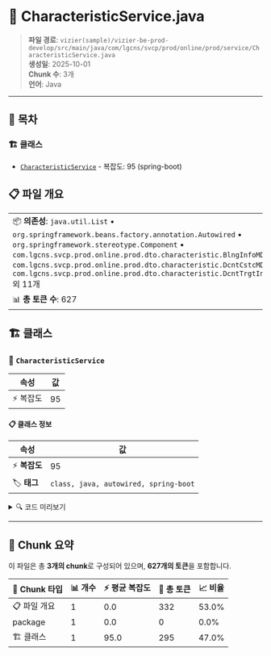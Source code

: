 # 📄 CharacteristicService.java

> **파일 경로**: `vizier(sample)/vizier-be-prod-develop/src/main/java/com/lgcns/svcp/prod/online/prod/service/CharacteristicService.java`  
> **생성일**: 2025-10-01  
> **Chunk 수**: 3개  
> **언어**: Java
---

## 📑 목차

### 🏗️ 클래스
- [`CharacteristicService`](#class-characteristicservice) - 복잡도: 95 (spring-boot)

## 📋 파일 개요

| | |
|--|--|
| 📦 **의존성**: `java.util.List` • `org.springframework.beans.factory.annotation.Autowired` • `org.springframework.stereotype.Component` • `com.lgcns.svcp.prod.online.prod.dto.characteristic.BlngInfoMDto` • `com.lgcns.svcp.prod.online.prod.dto.characteristic.DcntCstcMDto` • `com.lgcns.svcp.prod.online.prod.dto.characteristic.DcntTrgtInfoDDto` 외 11개 | ⚡ **총 복잡도**: 95 |
| 📊 **총 토큰 수**: 627 |  |



## 🏗️ 클래스

### <a id="class-characteristicservice"></a>🎯 `CharacteristicService`

| 속성 | 값 |
|------|----|
| ⚡ 복잡도 | 95 |



#### 📋 클래스 정보

| 속성 | 값 |
|------|----|
| ⚡ **복잡도** | 95 || 📍 **라인 범위** | 25-25 |
| 🏷️ **태그** | `class, java, autowired, spring-boot` || 🏗️ **프레임워크** | `spring-boot` |

<details>
<summary>🔍 코드 미리보기</summary>

```java
public class CharacteristicService {
	@Autowired
	private CommonDao commonDao;
	
	public List<BlngInfoMDto> retrieveBlngInfoMList(BlngInfoMDto blngInfoMDto) {
		List<BlngInfoMDto> resultList = commonDao.selectList("Characteristic.retrieveBlngInfoMList", blngInfoMDto);
		return resultList;
		}

		public BlngInfoMDto retrieveBlngInfoM(BlngInfoMDto blngInfoMDto) {
		return commonDao.select("Characteristic.retrieveBlngInfoM", blngInfoMDto);
		}

		public List<DcntCstcMDto> retrieveDcntCstcMList(DcntCstcMDto dcntCstcMDto) {
		List<DcntCstcMDto> resultList = commonDao.selectList("Characteristic.retrieveDcntCstcMList", dcntCstcMDto);
		return resultList;
		}

		public DcntCstcMDto retrieveDcntCstcM(DcntCstcMDto dcntCstcMDto) {
		return commonDao.select("Characteristic.retrieveDcntCstcM", dcntCstc...
```

**Chunk 정보**
- 🆔 **ID**: `fc0d107bcdb8`
- 📍 **라인**: 25-25
- 📊 **토큰**: 295
- 🏷️ **태그**: `class, java, autowired, spring-boot`

</details>

---





## 🧩 Chunk 요약

이 파일은 총 **3개의 chunk**로 구성되어 있으며, **627개의 토큰**을 포함합니다.

| 🧩 Chunk 타입 | 📊 개수 | ⚡ 평균 복잡도 | 📝 총 토큰 | 📈 비율 |
|---------------|--------|-------------|----------|--------|
| 📋 파일 개요 | 1 | 0.0 | 332 | 53.0% |
| package | 1 | 0.0 | 0 | 0.0% |
| 🏗️ 클래스 | 1 | 95.0 | 295 | 47.0% |

